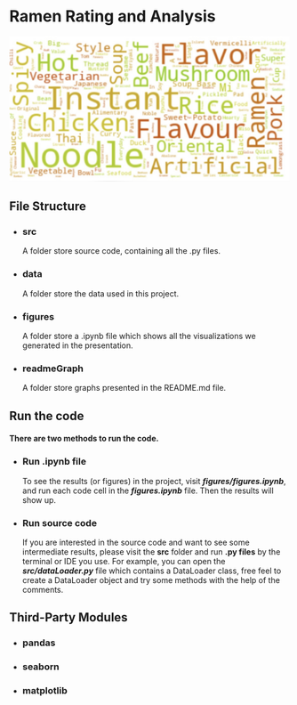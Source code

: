 # Ramen Rating and Analysis

![image-20201209213242108](readmeGraph/hotWords.jpg)

## File Structure

- ### src

  A folder store source code, containing all the .py files. 

- ### data

  A folder store the data used in this project.

- ### figures

  A folder store a .ipynb file which shows all the visualizations we generated in the presentation.
  
- ### readmeGraph

  A folder store graphs presented in the README.md file.



## Run the code

#### There are two methods to run the code.

- ### **Run .ipynb file**

  To see the results (or figures) in the project, visit ***figures/figures.ipynb***, and run each code cell in the ***figures.ipynb*** file. Then the results will show up.

- ### **Run source code**

  If you are interested in the source code and want to see some intermediate results, please visit the **src** folder and run **.py files** by the terminal or IDE you use. For example, you can open  the ***src/dataLoader.py*** file which contains a DataLoader class, free feel to create a DataLoader object and try some methods with the help of the comments.



## Third-Party Modules

- ### pandas

- ### seaborn

- ### matplotlib